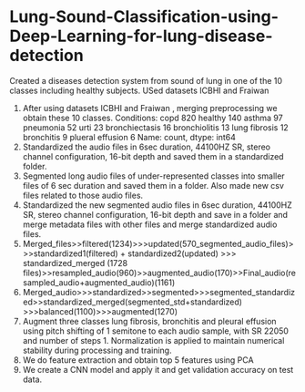 # Lung-Sound-Classification-using-Deep-Learning-for-lung-disease-detection
Created a diseases detection system from sound of lung in one of the 10 classes including healthy subjects. USed datasets ICBHI and Fraiwan

1.  After using datasets ICBHI and Fraiwan , merging preprocessing we obtain these 10 classes.
Conditions: 
copd 820 
healthy 140 
asthma 97 
pneumonia 52 
urti 23 
bronchiectasis 16 
bronchiolitis 13 
lung fibrosis 12 
bronchitis 9 
plueral effusion 6 
Name: count, dtype: int64 
2.	Standardized the audio files in 6sec duration, 44100HZ SR, stereo channel configuration, 16-bit depth and saved them in a standardized folder. 
3.	Segmented long audio files of under-represented classes into smaller files of 6 sec duration and saved them in a folder. Also made new csv files related to those audio files.
4.	Standardized the new segmented audio files in 6sec duration, 44100HZ SR, stereo channel configuration, 16-bit depth and save in a folder and merge metadata files with other files and merge standardized audio files. 
5.	Merged_files>>filtered(1234)>>>updated(570_segmented_audio_files)>>>standardized1(filtered) + standardized2(updated) >>> standardized_merged (1728 files)>>resampled_audio(960)>>augmented_audio(170)>>Final_audio(resampled_audio+augmented_audio)(1161)
6.	Merged_audio>>>standardized>>segmented>>>segmented_standardized>>standardized_merged(segmented_std+standardized) >>>balanced(1100)>>>augmented(1270)
7.	Augment three classes lung fibrosis, bronchitis and pleural effusion using pitch shifting of 1 semitone to each audio sample, with SR 22050 and number of steps 1. Normalization is applied to maintain numerical stability during processing and training.
8.	We do feature extraction and obtain top 5 features using PCA
9.  We create a CNN model and apply it and get validation accuracy on test data.

